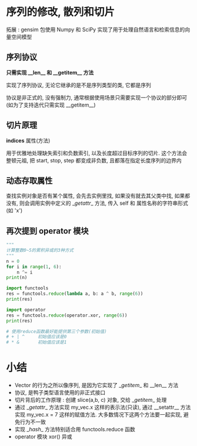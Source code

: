# 序列的修改, 散列和切片

拓展 : gensim 包使用 Numpy 和 SciPy 实现了用于处理自然语言和检索信息的向量空间模型



## 序列协议

**只需实现 \_\_len__ 和 \_\_getitem__ 方法**

实现了序列协议, 无论它继承的是不是序列类型的类, 它都是序列

协议是非正式的, 没有强制力, 通常根据使用场景只需要实现一个协议的部分即可 (如为了支持迭代只需实现 \_\_getitem__)



## 切片原理

**indices** 属性(方法)

用于优雅地处理缺失索引和负数索引, 以及长度超过目标序列的切片. 这个方法会整顿元祖, 把 start, stop, step 都变成非负数, 且都落在指定长度序列的边界内



## 动态存取属性

查找实例对象是否有某个属性, 会先去实例里找, 如果没有就去其父类中找, 如果都没有, 则会调用实例中定义的 \__getattr__ 方法, 传入 self 和 属性名称的字符串形式 (如 'x')



## 再次提到 operator 模块

```python
"""
计算整数0~5的累积异或的3种方式
"""
n = 0
for i in range(1, 6):
    n ^= i
print(n)

import functools
res = functools.reduce(lambda a, b: a ^ b, range(6))
print(res)

import operator
res = functools.reduce(operator.xor, range(6))
print(res)

# 使用reduce函数最好能提供第三个参数(初始值)
# + | ^		初始值应该是0
# * &		初始值应该是1
```

# 小结

+ Vector 的行为之所以像序列, 是因为它实现了 \__getitem__ 和 \_\_len__ 方法
+ 协议, 是鸭子类型语言使用的非正式接口
+ 切片背后的工作原理 : 创建 slice(a,b, c) 对象, 交给 \__getitem__ 处理
+ 通过 \__getattr__ 方法实现 my_vec.x 这样的表示法(只读), 通过 \_\_setattr__ 方法实现 my_vec.x = 7 这样的赋值方法. 大多数情况下这两个方法要一起实现, 避免行为不一致
+  实现 \__hash__ 方法特别适合用 functools.reduce 函数
+ operator 模块 xor() 异或